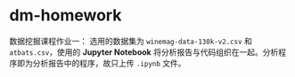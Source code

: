 # dm-homework
数据挖掘课程作业一： 选用的数据集为 `winemag-data-130k-v2.csv` 和 `atbats.csv`，使用的 **Jupyter Notebook** 将分析报告与代码组织在一起。分析程序即为分析报告中的程序，故只上传 `.ipynb` 文件。
